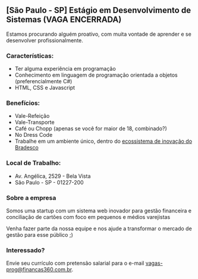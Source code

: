 ## [São Paulo - SP] Estágio em Desenvolvimento de Sistemas (VAGA ENCERRADA)

Estamos procurando alguém proativo, com muita vontade de aprender e se desenvolver profissionalmente. 

### Características:
- Ter alguma experiência em programação
- Conhecimento em linguagem de programação orientada a objetos (preferencialmente C#)
- HTML, CSS e Javascript

### Benefícios:
 - Vale-Refeição
 - Vale-Transporte
 - Café  ou Chopp (apenas se você for maior de 18, combinado?)
 - No Dress Code
 - Trabalhe em um ambiente único, dentro do [ecossistema de inovação do Bradesco](https://inovabra.com.br/subhomes/habitat/)

### Local de Trabalho:
 - Av. Angélica, 2529 - Bela Vista 
 - São Paulo - SP - 01227-200

### Sobre a empresa
Somos uma startup com um sistema web inovador para gestão financeira e conciliação de cartões com foco em pequenos e médios varejistas

Venha fazer parte da nossa equipe e nos ajude a transformar o mercado de gestão para esse público ;)

### Interessado? 
Envie seu currículo com pretensão salarial para o e-mail vagas-prog@financas360.com.br.
